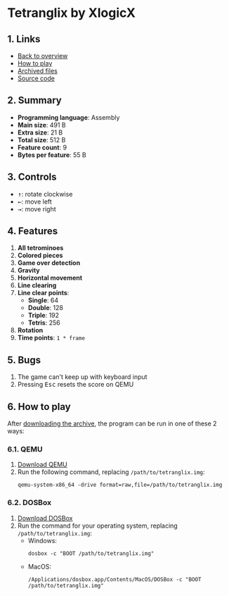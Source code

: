 # Tetranglix by XlogicX

## 1. Links

- [Back to overview](../README.md)
- [How to play](#6-how-to-play)
- [Archived files](https://github.com/nineteendo/tetris4karchive/tree/main/tetranglix/archive)
- [Source code](https://github.com/XlogicX/tetranglix)

## 2. Summary

- **Programming language**: Assembly
- **Main size**: 491 B
- **Extra size**: 21 B
- **Total size**: 512 B
- **Feature count**: 9
- **Bytes per feature**: 55 B

## 3. Controls

- <kbd>↑</kbd>: rotate clockwise
- <kbd>←</kbd>: move left
- <kbd>→</kbd>: move right

## 4. Features

1. **All tetrominoes**
2. **Colored pieces**
3. **Game over detection**
4. **Gravity**
5. **Horizontal movement**
6. **Line clearing**
7. **Line clear points**:
    - **Single**: 64
    - **Double**: 128
    - **Triple**: 192
    - **Tetris**: 256
8. **Rotation**
9. **Time points**: `1 * frame`

## 5. Bugs

1. The game can't keep up with keyboard input
2. Pressing <kbd>Esc</kbd> resets the score on QEMU

## 6. How to play

After [downloading the archive](https://codeload.github.com/nineteendo/tetris4karchive/zip/refs/heads/main), the program can be run in one of these 2 ways:

### 6.1. QEMU

1. [Download QEMU](https://qemu.org/download)
2. Run the following command, replacing `/path/to/tetranglix.img`:
    ```shell
    qemu-system-x86_64 -drive format=raw,file=/path/to/tetranglix.img
    ```

### 6.2. DOSBox

1. [Download DOSBox](https://sourceforge.net/projects/dosbox/files/latest/download)
2. Run the command for your operating system, replacing `/path/to/tetranglix.img`:
    - Windows:
        ```shell
        dosbox -c "BOOT /path/to/tetranglix.img"
        ```
    - MacOS:
        ```shell
        /Applications/dosbox.app/Contents/MacOS/DOSBox -c "BOOT /path/to/tetranglix.img"
        ```